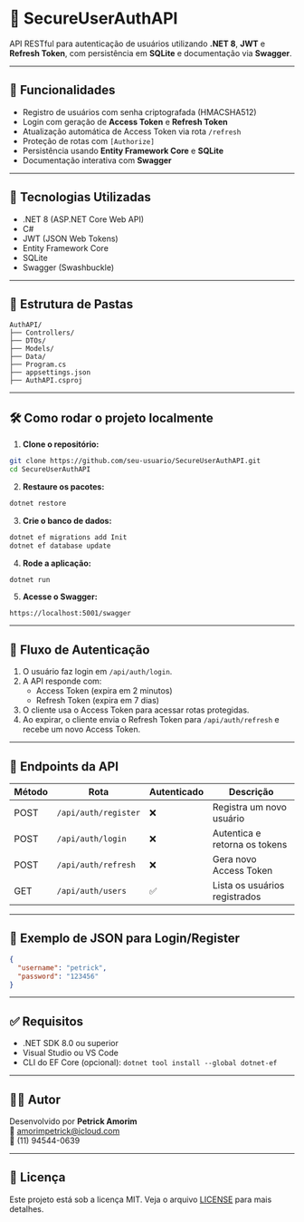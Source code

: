 # 🔐 SecureUserAuthAPI

API RESTful para autenticação de usuários utilizando **.NET 8**, **JWT** e **Refresh Token**, com persistência em **SQLite** e documentação via **Swagger**.

---

## 🚀 Funcionalidades

- Registro de usuários com senha criptografada (HMACSHA512)
- Login com geração de **Access Token** e **Refresh Token**
- Atualização automática de Access Token via rota `/refresh`
- Proteção de rotas com `[Authorize]`
- Persistência usando **Entity Framework Core** e **SQLite**
- Documentação interativa com **Swagger**

---

## 🧱 Tecnologias Utilizadas

- .NET 8 (ASP.NET Core Web API)
- C#
- JWT (JSON Web Tokens)
- Entity Framework Core
- SQLite
- Swagger (Swashbuckle)

---

## 📂 Estrutura de Pastas

```
AuthAPI/
├── Controllers/
├── DTOs/
├── Models/
├── Data/
├── Program.cs
├── appsettings.json
├── AuthAPI.csproj
```

---

## 🛠️ Como rodar o projeto localmente

1. **Clone o repositório:**
```bash
git clone https://github.com/seu-usuario/SecureUserAuthAPI.git
cd SecureUserAuthAPI
```

2. **Restaure os pacotes:**
```bash
dotnet restore
```

3. **Crie o banco de dados:**
```bash
dotnet ef migrations add Init
dotnet ef database update
```

4. **Rode a aplicação:**
```bash
dotnet run
```

5. **Acesse o Swagger:**
```
https://localhost:5001/swagger
```

---

## 🔐 Fluxo de Autenticação

1. O usuário faz login em `/api/auth/login`.
2. A API responde com:
   - Access Token (expira em 2 minutos)
   - Refresh Token (expira em 7 dias)
3. O cliente usa o Access Token para acessar rotas protegidas.
4. Ao expirar, o cliente envia o Refresh Token para `/api/auth/refresh` e recebe um novo Access Token.

---

## 🧪 Endpoints da API

| Método | Rota                  | Autenticado | Descrição                        |
|--------|------------------------|-------------|----------------------------------|
| POST   | `/api/auth/register`   | ❌          | Registra um novo usuário         |
| POST   | `/api/auth/login`      | ❌          | Autentica e retorna os tokens    |
| POST   | `/api/auth/refresh`    | ❌          | Gera novo Access Token           |
| GET    | `/api/auth/users`      | ✅          | Lista os usuários registrados    |

---

## 📄 Exemplo de JSON para Login/Register

```json
{
  "username": "petrick",
  "password": "123456"
}
```

---

## ✅ Requisitos

- .NET SDK 8.0 ou superior
- Visual Studio ou VS Code
- CLI do EF Core (opcional): `dotnet tool install --global dotnet-ef`

---

## 🧑‍💻 Autor

Desenvolvido por **Petrick Amorim**  
📧 amorimpetrick@icloud.com  
📱 (11) 94544-0639

---

## 📃 Licença

Este projeto está sob a licença MIT. Veja o arquivo [LICENSE](LICENSE) para mais detalhes.
